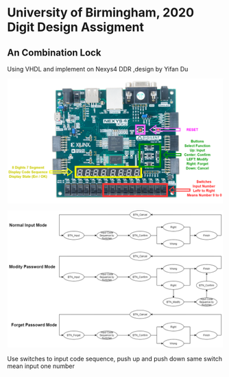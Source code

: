 
# University of Birmingham, 2020 Digit Design Assigment

## An Combination Lock
Using VHDL and implement on Nexys4 DDR ,design by Yifan Du



![avatar](/Figures/board.png)

![avatar](/Figures/Button_Specification.png)

Use switches to input code sequence, push up and push down same switch mean input one number

